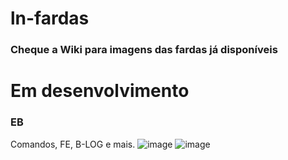 # ln-fardas

### Cheque a Wiki para imagens das fardas já disponíveis





# Em desenvolvimento

### EB
Comandos, FE, B-LOG e mais.
![image](https://github.com/LN-Development/ln-fardas/assets/123782375/795758ee-4108-45b3-ac40-6cd56666ef5a)
![image](https://github.com/LN-Development/ln-fardas/assets/123782375/94e4fb8a-3989-4041-a101-29dd8ec3bb6b)

